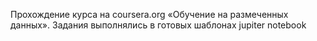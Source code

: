 Прохождение курса на coursera.org «Обучение на размеченных данных».
Задания выполнялись в готовых шаблонах jupiter notebook